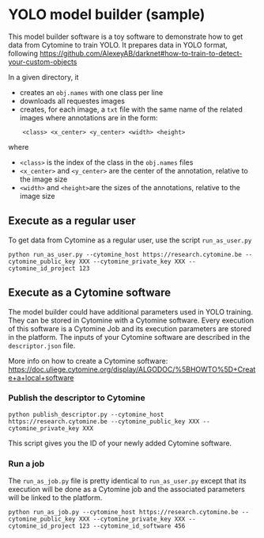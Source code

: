 # YOLO model builder (sample)

This model builder software is a toy software to demonstrate how to get data from Cytomine to train YOLO.
It prepares data in YOLO format, following https://github.com/AlexeyAB/darknet#how-to-train-to-detect-your-custom-objects

In a given directory, it
* creates an `obj.names` with one class per line
* downloads all requestes images
* creates, for each image, a `txt` file with the same name of the related images where annotations are in the form:
```
    <class> <x_center> <y_center> <width> <height>
```
where 
* `<class>` is the index of the class in the `obj.names` files
* `<x_center>` and `<y_center>` are the center of the annotation, relative to the image size
* `<width>` and `<height>`are the sizes of the annotations, relative to the image size


## Execute as a regular user

To get data from Cytomine as a regular user, use the script `run_as_user.py`

    python run_as_user.py --cytomine_host https://research.cytomine.be --cytomine_public_key XXX --cytomine_private_key XXX --cytomine_id_project 123
    
## Execute as a Cytomine software

The model builder could have additional parameters used in YOLO training. They can be stored in Cytomine with a Cytomine software.
Every execution of this software is a Cytomine Job and its execution parameters are stored in the platform.
The inputs of your Cytomine software are described in the `descriptor.json` file.

More info on how to create a Cytomine software: https://doc.uliege.cytomine.org/display/ALGODOC/%5BHOWTO%5D+Create+a+local+software

### Publish the descriptor to Cytomine

    python publish_descriptor.py --cytomine_host https://research.cytomine.be --cytomine_public_key XXX --cytomine_private_key XXX
   
This script gives you the ID of your newly added Cytomine software.

### Run a job
The `run_as_job.py` file is pretty identical to `run_as_user.py` except that its execution will be done as a Cytomine job and the associated parameters will be linked to the platform.

    python run_as_job.py --cytomine_host https://research.cytomine.be --cytomine_public_key XXX --cytomine_private_key XXX --cytomine_id_project 123 --cytomine_id_software 456
    

